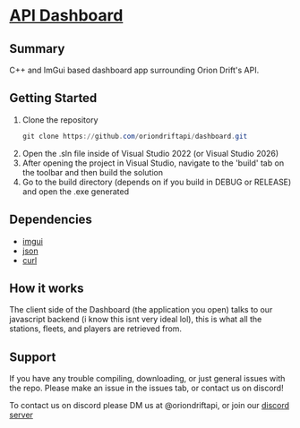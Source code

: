 
# [API Dashboard](OD_API_IMAGE.png)

## Summary
C++ and ImGui based dashboard app surrounding Orion Drift's API.

## Getting Started
1. Clone the repository
   ```powershell
   git clone https://github.com/oriondriftapi/dashboard.git
   ```
2. Open the .sln file inside of Visual Studio 2022 (or Visual Studio 2026)
3. After opening the project in Visual Studio, navigate to the 'build' tab on the toolbar and then build the solution
4. Go to the build directory (depends on if you build in DEBUG or RELEASE) and open the .exe generated

## Dependencies
- [imgui](https://github.com/ocornut/imgui)
- [json](https://github.com/nlohmann/json)
- [curl](https://github.com/curl/curl)

## How it works
The client side of the Dashboard (the application you open) talks to our javascript backend (i know this isnt very ideal lol), this is what all the stations, fleets, and players are retrieved from.

## Support
If you have any trouble compiling, downloading, or just general issues with the repo.
Please make an issue in the issues tab, or contact us on discord!

To contact us on discord please DM us at @oriondriftapi, or join our [discord server](https://discord.gg/v383ngramQ)
